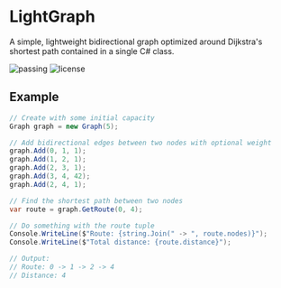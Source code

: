 # LightGraph
A simple, lightweight bidirectional graph optimized around Dijkstra's shortest path contained in a single C# class.

![passing](https://img.shields.io/github/actions/workflow/status/valurz/lightgraph/dotnet.yml) ![license](https://img.shields.io/github/license/valurz/lightgraph)

## Example
```csharp
// Create with some initial capacity
Graph graph = new Graph(5);

// Add bidirectional edges between two nodes with optional weight
graph.Add(0, 1, 1);
graph.Add(1, 2, 1);
graph.Add(2, 3, 1);
graph.Add(3, 4, 42);
graph.Add(2, 4, 1);

// Find the shortest path between two nodes
var route = graph.GetRoute(0, 4);

// Do something with the route tuple
Console.WriteLine($"Route: {string.Join(" -> ", route.nodes)}");
Console.WriteLine($"Total distance: {route.distance}");

// Output:
// Route: 0 -> 1 -> 2 -> 4
// Distance: 4

```
